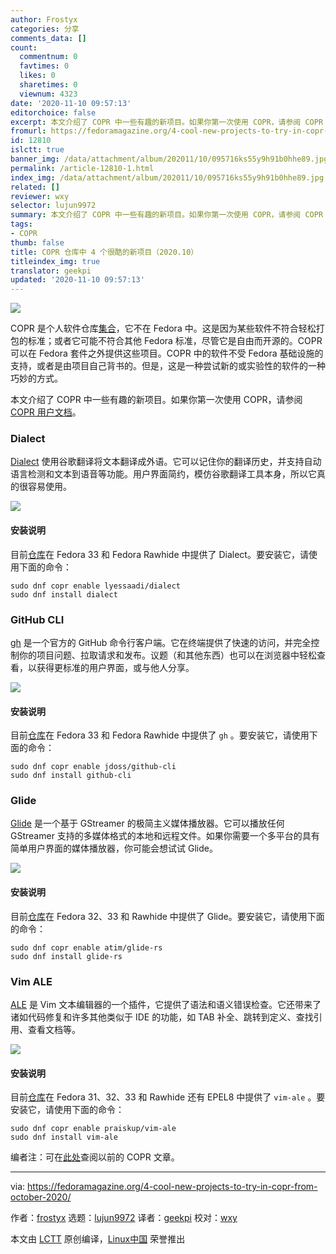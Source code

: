 ```yaml
---
author: Frostyx
categories: 分享
comments_data: []
count:
  commentnum: 0
  favtimes: 0
  likes: 0
  sharetimes: 0
  viewnum: 4323
date: '2020-11-10 09:57:13'
editorchoice: false
excerpt: 本文介绍了 COPR 中一些有趣的新项目。如果你第一次使用 COPR，请参阅 COPR 用户文档。
fromurl: https://fedoramagazine.org/4-cool-new-projects-to-try-in-copr-from-october-2020/
id: 12810
islctt: true
banner_img: /data/attachment/album/202011/10/095716ks55y9h91b0hhe89.jpg
permalink: /article-12810-1.html
index_img: /data/attachment/album/202011/10/095716ks55y9h91b0hhe89.jpg.thumb.jpg
related: []
reviewer: wxy
selector: lujun9972
summary: 本文介绍了 COPR 中一些有趣的新项目。如果你第一次使用 COPR，请参阅 COPR 用户文档。
tags:
- COPR
thumb: false
title: COPR 仓库中 4 个很酷的新项目（2020.10）
titleindex_img: true
translator: geekpi
updated: '2020-11-10 09:57:13'
---
```


![](/data/attachment/album/202011/10/095716ks55y9h91b0hhe89.jpg)


COPR 是个人软件仓库[集合](https://copr.fedorainfracloud.org/)，它不在 Fedora 中。这是因为某些软件不符合轻松打包的标准；或者它可能不符合其他 Fedora 标准，尽管它是自由而开源的。COPR 可以在 Fedora 套件之外提供这些项目。COPR 中的软件不受 Fedora 基础设施的支持，或者是由项目自己背书的。但是，这是一种尝试新的或实验性的软件的一种巧妙的方式。


本文介绍了 COPR 中一些有趣的新项目。如果你第一次使用 COPR，请参阅 [COPR 用户文档](https://docs.pagure.org/copr.copr/user_documentation.html)。


### Dialect


[Dialect](https://github.com/gi-lom/dialect) 使用谷歌翻译将文本翻译成外语。它可以记住你的翻译历史，并支持自动语言检测和文本到语音等功能。用户界面简约，模仿谷歌翻译工具本身，所以它真的很容易使用。


![](/data/attachment/album/202011/10/095717vghzcejxggqh5u50.png)


#### 安装说明


目前[仓库](https://copr.fedorainfracloud.org/coprs/lyessaadi/dialect/)在 Fedora 33 和 Fedora Rawhide 中提供了 Dialect。要安装它，请使用下面的命令：



```
sudo dnf copr enable lyessaadi/dialect
sudo dnf install dialect

```

### GitHub CLI


[gh](https://github.com/cli/cli) 是一个官方的 GitHub 命令行客户端。它在终端提供了快速的访问，并完全控制你的项目问题、拉取请求和发布。议题（和其他东西）也可以在浏览器中轻松查看，以获得更标准的用户界面，或与他人分享。


![](/data/attachment/album/202011/10/095717qoteiqqqldwqieob.png)


#### 安装说明


目前[仓库](https://copr.fedorainfracloud.org/coprs/jdoss/github-cli/)在 Fedora 33 和 Fedora Rawhide 中提供了 `gh` 。要安装它，请使用下面的命令：



```
sudo dnf copr enable jdoss/github-cli
sudo dnf install github-cli

```

### Glide


[Glide](https://github.com/philn/glide) 是一个基于 GStreamer 的极简主义媒体播放器。它可以播放任何 GStreamer 支持的多媒体格式的本地和远程文件。如果你需要一个多平台的具有简单用户界面的媒体播放器，你可能会想试试 Glide。


![](/data/attachment/album/202011/10/095718t2m94jb1ts58v9vt.png)


#### 安装说明


目前[仓库](https://copr.fedorainfracloud.org/coprs/atim/glide-rs/)在 Fedora 32、33 和 Rawhide 中提供了 Glide。要安装它，请使用下面的命令：



```
sudo dnf copr enable atim/glide-rs
sudo dnf install glide-rs

```

### Vim ALE


[ALE](https://github.com/dense-analysis/ale) 是 Vim 文本编辑器的一个插件，它提供了语法和语义错误检查。它还带来了诸如代码修复和许多其他类似于 IDE 的功能，如 TAB 补全、跳转到定义、查找引用、查看文档等。


![](/data/attachment/album/202011/10/095719x5sqkgj6jjjgms6n.png)


#### 安装说明


目前[仓库](https://copr.fedorainfracloud.org/coprs/praiskup/vim-ale/)在 Fedora 31、32、33 和 Rawhide 还有 EPEL8 中提供了 `vim-ale` 。要安装它，请使用下面的命令：



```
sudo dnf copr enable praiskup/vim-ale
sudo dnf install vim-ale

```

编者注：可在[此处](https://fedoramagazine.org/?s=COPR)查阅以前的 COPR 文章。




---


via: <https://fedoramagazine.org/4-cool-new-projects-to-try-in-copr-from-october-2020/>


作者：[frostyx](https://fedoramagazine.org/author/frostyx/) 选题：[lujun9972](https://github.com/lujun9972) 译者：[geekpi](https://github.com/geekpi) 校对：[wxy](https://github.com/wxy)


本文由 [LCTT](https://github.com/LCTT/TranslateProject) 原创编译，[Linux中国](https://linux.cn/) 荣誉推出